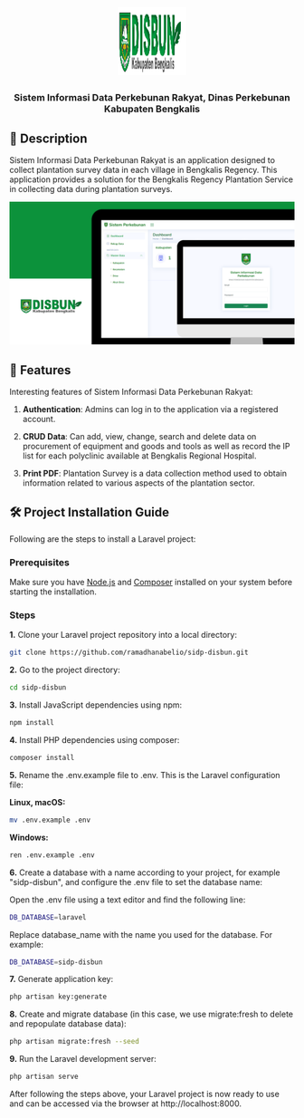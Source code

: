 <div align="center">

<img src="public/assets/img/logo_disbun.png"  width=120 height=120  align="center">

##

### Sistem Informasi Data Perkebunan Rakyat, Dinas Perkebunan Kabupaten Bengkalis

</div>

## 📙 Description

Sistem Informasi Data Perkebunan Rakyat is an application designed to collect plantation survey data in each village in Bengkalis Regency. This application provides a solution for the Bengkalis Regency Plantation Service in collecting data during plantation surveys.

![Sistem Informasi Data Perkebunan Rakyat Thumbnail](public/assets/img/Thumbnail.png)

## 📖 Features

Interesting features of Sistem Informasi Data Perkebunan Rakyat:

1. **Authentication**: Admins can log in to the application via a registered account.

2. **CRUD Data**: Can add, view, change, search and delete data on procurement of equipment and goods and tools as well as record the IP list for each polyclinic available at Bengkalis Regional Hospital.

3. **Print PDF**: Plantation Survey is a data collection method used to obtain information related to various aspects of the plantation sector.

## 🛠️ Project Installation Guide

Following are the steps to install a Laravel project:

### Prerequisites

Make sure you have [Node.js](https://nodejs.org/) and [Composer](https://getcomposer.org/) installed on your system before starting the installation.

### Steps

**1.** Clone your Laravel project repository into a local directory:

```bash
git clone https://github.com/ramadhanabelio/sidp-disbun.git
```

**2.** Go to the project directory:

```bash
cd sidp-disbun
```

**3.** Install JavaScript dependencies using npm:

```bash
npm install
```

**4.** Install PHP dependencies using composer:

```bash
composer install
```

**5.** Rename the .env.example file to .env. This is the Laravel configuration file:

**Linux, macOS:**

```bash
mv .env.example .env
```

**Windows:**

```bash
ren .env.example .env
```

**6.** Create a database with a name according to your project, for example "sidp-disbun", and configure the .env file to set the database name:

Open the .env file using a text editor and find the following line:

```bash
DB_DATABASE=laravel
```

Replace database_name with the name you used for the database. For example:

```bash
DB_DATABASE=sidp-disbun
```

**7.** Generate application key:

```bash
php artisan key:generate
```

**8.** Create and migrate database (in this case, we use migrate:fresh to delete and repopulate database data):

```bash
php artisan migrate:fresh --seed
```

**9.** Run the Laravel development server:

```bash
php artisan serve
```

After following the steps above, your Laravel project is now ready to use and can be accessed via the browser at http://localhost:8000.
